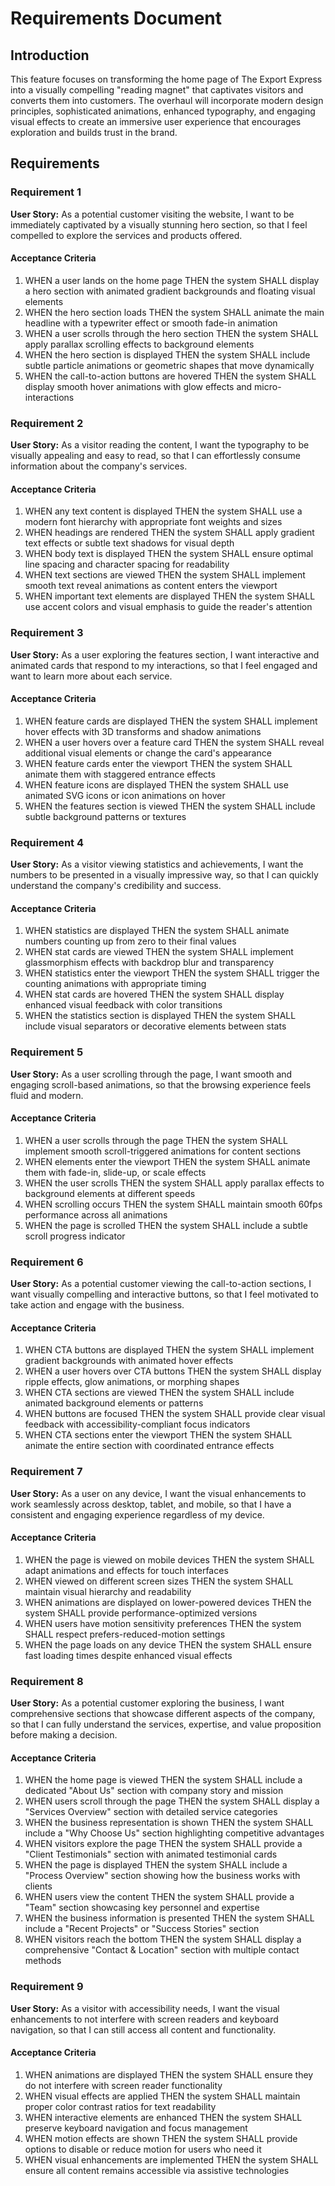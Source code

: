 # Requirements Document

## Introduction

This feature focuses on transforming the home page of The Export Express into a visually compelling "reading magnet" that captivates visitors and converts them into customers. The overhaul will incorporate modern design principles, sophisticated animations, enhanced typography, and engaging visual effects to create an immersive user experience that encourages exploration and builds trust in the brand.

## Requirements

### Requirement 1

**User Story:** As a potential customer visiting the website, I want to be immediately captivated by a visually stunning hero section, so that I feel compelled to explore the services and products offered.

#### Acceptance Criteria

1. WHEN a user lands on the home page THEN the system SHALL display a hero section with animated gradient backgrounds and floating visual elements
2. WHEN the hero section loads THEN the system SHALL animate the main headline with a typewriter effect or smooth fade-in animation
3. WHEN a user scrolls through the hero section THEN the system SHALL apply parallax scrolling effects to background elements
4. WHEN the hero section is displayed THEN the system SHALL include subtle particle animations or geometric shapes that move dynamically
5. WHEN the call-to-action buttons are hovered THEN the system SHALL display smooth hover animations with glow effects and micro-interactions

### Requirement 2

**User Story:** As a visitor reading the content, I want the typography to be visually appealing and easy to read, so that I can effortlessly consume information about the company's services.

#### Acceptance Criteria

1. WHEN any text content is displayed THEN the system SHALL use a modern font hierarchy with appropriate font weights and sizes
2. WHEN headings are rendered THEN the system SHALL apply gradient text effects or subtle text shadows for visual depth
3. WHEN body text is displayed THEN the system SHALL ensure optimal line spacing and character spacing for readability
4. WHEN text sections are viewed THEN the system SHALL implement smooth text reveal animations as content enters the viewport
5. WHEN important text elements are displayed THEN the system SHALL use accent colors and visual emphasis to guide the reader's attention

### Requirement 3

**User Story:** As a user exploring the features section, I want interactive and animated cards that respond to my interactions, so that I feel engaged and want to learn more about each service.

#### Acceptance Criteria

1. WHEN feature cards are displayed THEN the system SHALL implement hover effects with 3D transforms and shadow animations
2. WHEN a user hovers over a feature card THEN the system SHALL reveal additional visual elements or change the card's appearance
3. WHEN feature cards enter the viewport THEN the system SHALL animate them with staggered entrance effects
4. WHEN feature icons are displayed THEN the system SHALL use animated SVG icons or icon animations on hover
5. WHEN the features section is viewed THEN the system SHALL include subtle background patterns or textures

### Requirement 4

**User Story:** As a visitor viewing statistics and achievements, I want the numbers to be presented in a visually impressive way, so that I can quickly understand the company's credibility and success.

#### Acceptance Criteria

1. WHEN statistics are displayed THEN the system SHALL animate numbers counting up from zero to their final values
2. WHEN stat cards are viewed THEN the system SHALL implement glassmorphism effects with backdrop blur and transparency
3. WHEN statistics enter the viewport THEN the system SHALL trigger the counting animations with appropriate timing
4. WHEN stat cards are hovered THEN the system SHALL display enhanced visual feedback with color transitions
5. WHEN the statistics section is displayed THEN the system SHALL include visual separators or decorative elements between stats

### Requirement 5

**User Story:** As a user scrolling through the page, I want smooth and engaging scroll-based animations, so that the browsing experience feels fluid and modern.

#### Acceptance Criteria

1. WHEN a user scrolls through the page THEN the system SHALL implement smooth scroll-triggered animations for content sections
2. WHEN elements enter the viewport THEN the system SHALL animate them with fade-in, slide-up, or scale effects
3. WHEN the user scrolls THEN the system SHALL apply parallax effects to background elements at different speeds
4. WHEN scrolling occurs THEN the system SHALL maintain smooth 60fps performance across all animations
5. WHEN the page is scrolled THEN the system SHALL include a subtle scroll progress indicator

### Requirement 6

**User Story:** As a potential customer viewing the call-to-action sections, I want visually compelling and interactive buttons, so that I feel motivated to take action and engage with the business.

#### Acceptance Criteria

1. WHEN CTA buttons are displayed THEN the system SHALL implement gradient backgrounds with animated hover effects
2. WHEN a user hovers over CTA buttons THEN the system SHALL display ripple effects, glow animations, or morphing shapes
3. WHEN CTA sections are viewed THEN the system SHALL include animated background elements or patterns
4. WHEN buttons are focused THEN the system SHALL provide clear visual feedback with accessibility-compliant focus indicators
5. WHEN CTA sections enter the viewport THEN the system SHALL animate the entire section with coordinated entrance effects

### Requirement 7

**User Story:** As a user on any device, I want the visual enhancements to work seamlessly across desktop, tablet, and mobile, so that I have a consistent and engaging experience regardless of my device.

#### Acceptance Criteria

1. WHEN the page is viewed on mobile devices THEN the system SHALL adapt animations and effects for touch interfaces
2. WHEN viewed on different screen sizes THEN the system SHALL maintain visual hierarchy and readability
3. WHEN animations are displayed on lower-powered devices THEN the system SHALL provide performance-optimized versions
4. WHEN users have motion sensitivity preferences THEN the system SHALL respect prefers-reduced-motion settings
5. WHEN the page loads on any device THEN the system SHALL ensure fast loading times despite enhanced visual effects

### Requirement 8

**User Story:** As a potential customer exploring the business, I want comprehensive sections that showcase different aspects of the company, so that I can fully understand the services, expertise, and value proposition before making a decision.

#### Acceptance Criteria

1. WHEN the home page is viewed THEN the system SHALL include a dedicated "About Us" section with company story and mission
2. WHEN users scroll through the page THEN the system SHALL display a "Services Overview" section with detailed service categories
3. WHEN the business representation is shown THEN the system SHALL include a "Why Choose Us" section highlighting competitive advantages
4. WHEN visitors explore the page THEN the system SHALL provide a "Client Testimonials" section with animated testimonial cards
5. WHEN the page is displayed THEN the system SHALL include a "Process Overview" section showing how the business works with clients
6. WHEN users view the content THEN the system SHALL provide a "Team" section showcasing key personnel and expertise 
7. WHEN the business information is presented THEN the system SHALL include a "Recent Projects" or "Success Stories" section
8. WHEN visitors reach the bottom THEN the system SHALL display a comprehensive "Contact & Location" section with multiple contact methods

### Requirement 9

**User Story:** As a visitor with accessibility needs, I want the visual enhancements to not interfere with screen readers and keyboard navigation, so that I can still access all content and functionality.

#### Acceptance Criteria

1. WHEN animations are displayed THEN the system SHALL ensure they do not interfere with screen reader functionality
2. WHEN visual effects are applied THEN the system SHALL maintain proper color contrast ratios for text readability
3. WHEN interactive elements are enhanced THEN the system SHALL preserve keyboard navigation and focus management
4. WHEN motion effects are shown THEN the system SHALL provide options to disable or reduce motion for users who need it
5. WHEN visual enhancements are implemented THEN the system SHALL ensure all content remains accessible via assistive technologies